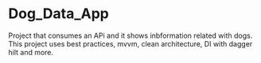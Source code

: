 # Dog_Data_App
Project that consumes an APi and it shows inbformation related with dogs. This project uses best practices, mvvm, clean architecture, DI with dagger hilt and more.
